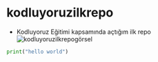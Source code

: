 # kodluyoruzilkrepo
- Kodluyoruz Eğitimi kapsamında açtığım ilk repo
![kodluyoruzilkrepogörsel](GITprojePNG.PNG)
```python
print("hello world")